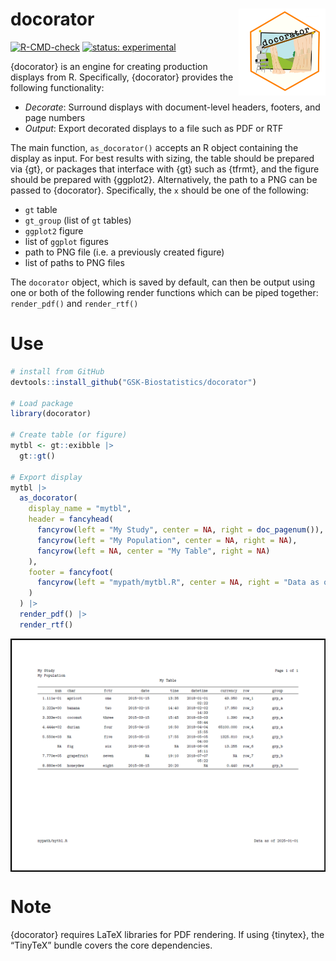 
<!-- README.md is generated from README.Rmd. Please edit that file -->

# docorator <a href='https://gsk-biostatistics.github.io/docorator/'><img src="man/figures/docorator_hex.png" align="right" alt = "docorator logo" style="height:139px;"/></a>

<!-- badges: start -->

[![R-CMD-check](https://github.com/GSK-Biostatistics/docorator/actions/workflows/R-CMD-check.yml/badge.svg)](https://github.com/GSK-Biostatistics/docorator/actions/workflows/R-CMD-check.yml)
[![status:
experimental](https://github.com/GIScience/badges/raw/master/status/experimental.svg)](https://github.com/GIScience/badges#experimental)
<!-- badges: end -->

{docorator} is an engine for creating production displays from R.
Specifically, {docorator} provides the following functionality:

- *Decorate*: Surround displays with document-level headers, footers,
  and page numbers
- *Output*: Export decorated displays to a file such as PDF or RTF

The main function, `as_docorator()` accepts an R object containing the
display as input. For best results with sizing, the table should be
prepared via {gt}, or packages that interface with {gt} such as {tfrmt},
and the figure should be prepared with {ggplot2}. Alternatively, the
path to a PNG can be passed to {docorator}. Specifically, the `x` should
be one of the following:

- `gt` table
- `gt_group` (list of `gt` tables)
- `ggplot2` figure
- list of `ggplot` figures
- path to PNG file (i.e. a previously created figure)
- list of paths to PNG files

The `docorator` object, which is saved by default, can then be output
using one or both of the following render functions which can be piped
together: `render_pdf()` and `render_rtf()`

# Use

``` r
# install from GitHub
devtools::install_github("GSK-Biostatistics/docorator")

# Load package
library(docorator) 

# Create table (or figure)
mytbl <- gt::exibble |> 
  gt::gt()

# Export display   
mytbl |> 
  as_docorator( 
    display_name = "mytbl",
    header = fancyhead(
      fancyrow(left = "My Study", center = NA, right = doc_pagenum()),
      fancyrow(left = "My Population", center = NA, right = NA),
      fancyrow(left = NA, center = "My Table", right = NA)
    ),
    footer = fancyfoot(
      fancyrow(left = "mypath/mytbl.R", center = NA, right = "Data as of 2025-01-01")
    ) 
  ) |> 
  render_pdf() |>
  render_rtf()
```

<img src="man/figures/doc_example.png" alt="Docorator example" width="700px" style="display: block; margin: auto;" />

# Note

{docorator} requires LaTeX libraries for PDF rendering. If using
{tinytex}, the “TinyTeX” bundle covers the core dependencies.

